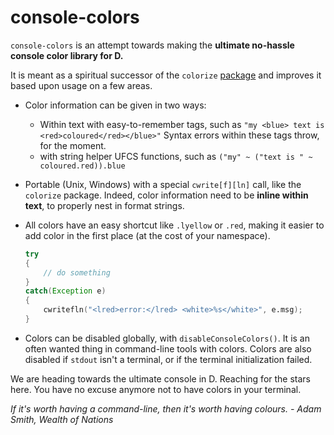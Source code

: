 # console-colors

`console-colors` is an attempt towards making the **ultimate no-hassle console color library for D.**

It is meant as a spiritual successor of the `colorize` [package](https://github.com/yamadapc/d-colorize) and improves it based upon usage on a few areas.

- Color information can be given in two ways:
   - Within text with easy-to-remember tags, such as `"my <blue> text is <red>coloured</red></blue>"`
     Syntax errors within these tags throw, for the moment.
   - with string helper UFCS functions, such as `("my" ~ ("text is " ~ coloured.red)).blue`

- Portable (Unix, Windows) with a special `cwrite[f][ln]` call, like the `colorize` package.
  Indeed, color information need to be **inline within text**, to properly nest in format strings.

- All colors have an easy shortcut like `.lyellow` or `.red`, making it easier to add color in the first place (at the cost of your namespace).

  ```d
  try
  {
      // do something
  }
  catch(Exception e)
  {
      cwritefln("<lred>error:</lred> <white>%s</white>", e.msg);
  }
  ```

- Colors can be disabled globally, with `disableConsoleColors()`.
  It is an often wanted thing in command-line tools with colors.
  Colors are also disabled if `stdout` isn't a terminal, or if the terminal initialization failed.


We are heading towards the ultimate console in D. Reaching for the stars here.
You have no excuse anymore not to have colors in your terminal.


_If it's worth having a command-line, then it's worth having colours. - Adam Smith, Wealth of Nations_
